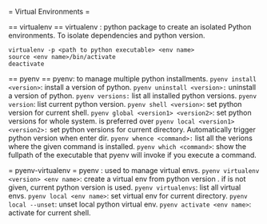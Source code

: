 = Virtual Environments =

== virtualenv ==
virtualenv : python package to create an isolated Python environments. To isolate dependencies and python version. 

```
virtualenv -p <path to python executable> <env name>
source <env name>/bin/activate
deactivate
```

== pyenv ==
pyenv: to manage multiple python installments. 
`pyenv install <version>`: install a version of python.
`pyenv uninstall <version>:` uninstall a version of python.
`pyenv versions:` list all installed python versions.
`pyenv version`: list current python version.
`pyenv shell <version>`: set python version for current shell.
`pyenv global <version1> <version2>`: set python versions for whole system. <version1> is preferred over <version2>
`pyenv local <version1> <version2>:` set python versions for current directory. Automatically trigger python version when enter dir.
`pyenv whence <command>:` list all the verions where the given command is installed.
`pyenv which <command>`: show the fullpath of the executable that pyenv will invoke if you execute a command.


= pyenv-virtualenv =
pyenv : used to manage virtual envs.
`pyenv virtualenv <version> <env name>`: create a virtual env <env name> from python version <version>. if <version> is not given, current python version is used.
`pyenv virtualenvs`: list all virtual envs.
`pyenv local <env name>`: set virtual env for current directory.
`pyenv local --unset`: unset local python virtual env.
`pyenv activate <env name>`: activate <env name> for current shell.

